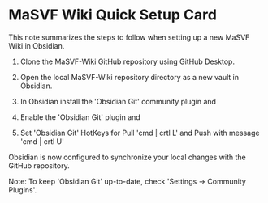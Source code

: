 # MaSVF Wiki Quick Setup Card

This note summarizes the steps to follow when setting up a new MaSVF Wiki in Obsidian.

1. Clone the MaSVF-Wiki GitHub repository using GitHub Desktop.

2. Open the local MaSVF-Wiki repository directory as a new vault in Obsidian.

3. In Obsidian install the 'Obsidian Git' community plugin and

4. Enable the 'Obsidian Git' plugin and

5. Set 'Obsidian Git' HotKeys for Pull 'cmd | crtl L' and Push with message 'cmd | crtl U'

Obsidian is now configured to synchronize your local changes with the GitHub repository.

Note: To keep 'Obsidian Git' up-to-date, check 'Settings -> Community Plugins'.

